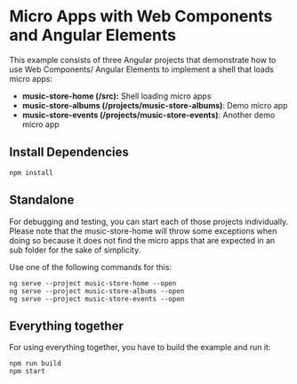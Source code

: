 # Micro Apps with Web Components and Angular Elements

This example consists of three Angular projects that demonstrate how to use Web Components/ Angular Elements to implement a shell that loads micro apps:

- **music-store-home (/src):** Shell loading micro apps
- **music-store-albums (/projects/music-store-albums)**: Demo micro app
- **music-store-events (/projects/music-store-events)**: Another demo micro app

## Install Dependencies

```
npm install
```

## Standalone

For debugging and testing, you can start each of those projects individually. Please note that the music-store-home will throw some exceptions when doing so because it does not find the micro apps that are expected in an sub folder for the sake of simplicity.

Use one of the following commands for this:

```
ng serve --project music-store-home --open
ng serve --project music-store-albums --open
ng serve --project music-store-events --open
```

## Everything together

For using everything together, you have to build the example and run it:

```
npm run build
npm start
```
